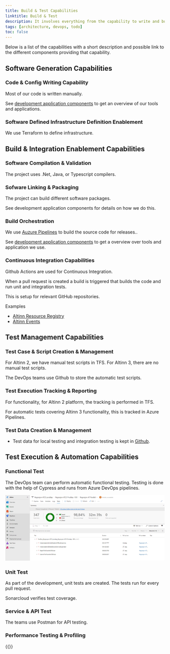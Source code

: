 ```yaml
---
title: Build & Test Capabilities
linktitle: Build & Test
description: It involves everything from the capability to write and build code to the different types of testing of the code.
tags: [architecture, devops, todo]
toc: false
---
```


Below is a list of the capabilities with a short description and possible link to the different components providing that capability.

## Software Generation Capabilities

### Code & Config Writing Capability

Most of our code is written manually.

See [development application components](../../../components/application/nonsolutionspecific/development/)
to get an overview of our tools and applications.

### Software Defined Infrastructure Definition Enablement

We use Terraform to define infrastructure.

## Build & Integration Enablement Capabilities

### Software Compilation & Validation

The project uses .Net, Java, or Typescript compilers.

### Sofware Linking & Packaging

The project can build different software packages.

See development application components for details on how we do this.

### Build Orchestration

We use [Auzure Pipelines](https://azure.microsoft.com/en-us/services/devops/pipelines/) to build the source code for releases..

See [development application components](../../../components/application/nonsolutionspecific/development/) to get a overview over tools and application we use. 

### Continuous Integration Capabilities

Github Actions are used for Continuous Integration.

When a pull request is created a build is triggered that builds the code and run unit and integration tests.

This is setup for relevant GitHub repositories.

Examples

- [Altinn Resource Registry](https://github.com/Altinn/altinn-resource-registry/actions)
- [Altinn Events](https://github.com/Altinn/altinn-events/actions)

## Test Management Capabilities

### Test Case & Script Creation & Management

For Altinn 2, we have manual test scripts in TFS.
For Altinn 3, there are no manual test scripts. 

The DevOps teams use Github to store the automatic test scripts.

### Test Execution Tracking & Reporting

For functionality, for Altinn 2 platform, the tracking is performed in TFS.

For automatic tests covering Altinn 3 functionality, this is tracked in Azure Pipelines.

### Test Data Creation & Management

- Test data for local testing and integration testing is kept in [Github](https://github.com/Altinn/altinn-studio).

## Test Execution & Automation Capabilities

### Functional Test

The DevOps team can perform automatic functional testing. Testing is done with the help of Cypress and runs from Azure DevOps pipelines.

![Devops](regressiontest.png)

### Unit Test

As part of the development, unit tests are created. The tests run for every pull request.

Sonarcloud verifies test coverage.

### Service & API Test

The teams use Postman for API testing.

### Performance Testing & Profiling

{{<children />}}
